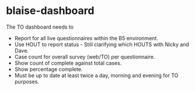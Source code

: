 # blaise-dashboard

The TO dashboard needs to  
- Report for all live questionnaires within the B5 environment.
- Use HOUT to report status - Still clarifying which HOUTS with Nicky and Dave.
- Case count for overall survey (web/TO) per questionnaire.
- Show count of complete against total cases.
- Show percentage complete.
- Must be up to date at least twice a day, morning and evening for TO purposes.
